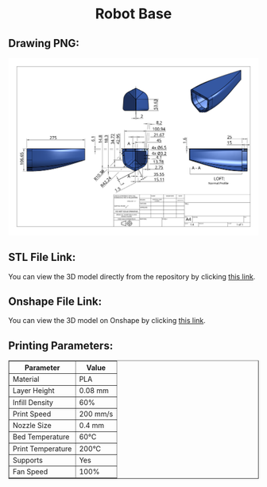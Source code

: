 <div align="center">
  <h1>Robot Base</h1>
</div>

<div align="left">
  <h2>Drawing PNG:</h2>
  <p align="center">
    <img src="https://github.com/mindcraftlabs/Dive-Into-Discovery/blob/main/Models/Parts/0x00%20Drawing%20PATO%20FRONT/Drawing%20PATO%20FRONT.png" alt="Robot Base Drawing" width="1000">
  </p>
</div>

<div align="left">
  <h2>STL File Link:</h2>
  <p>You can view the 3D model directly from the repository by clicking <a href="https://github.com/mindcraftlabs/Dive-Into-Discovery/blob/main/Models/Parts/0x00%20Drawing%20PATO%20FRONT/PATO%20FRONT.stl" target="_blank">this link</a>.</p>
</div>

<div align="left">
  <h2>Onshape File Link:</h2>
  <p>You can view the 3D model on Onshape by clicking <a href="https://cad.onshape.com/documents/6f709c2fe39887f648658f9d/w/db1336aba69d66ab0939dcbe/e/b6591c5963e1d880ade0ea01" target="_blank">this link</a>.</p>
</div>


<div align="left">
  <h2>Printing Parameters:</h2>
</div>

<!-- Table for printing parameters -->
<table border="1" cellpadding="10" cellspacing="0">
  <thead>
    <tr>
      <th>Parameter</th>
      <th>Value</th>
    </tr>
  </thead>
  <tbody>
    <tr>
      <td>Material</td>
      <td>PLA</td>
    </tr>
    <tr>
      <td>Layer Height</td>
      <td>0.08 mm</td>
    </tr>
    <tr>
      <td>Infill Density</td>
      <td>60%</</td>
    </tr>
    <tr>
      <td>Print Speed</td>
      <td>200 mm/s</td>
    </tr>
    <tr>
      <td>Nozzle Size</td>
      <td>0.4 mm</td>
    </tr>
    <tr>
      <td>Bed Temperature</td>
      <td>60°C</td>
    </tr>
    <tr>
      <td>Print Temperature</td>
      <td>200°C</td>
    </tr>
    <tr>
      <td>Supports</td>
      <td>Yes</td>
    </tr>
    <tr>
      <td>Fan Speed</td>
      <td>100%</td>
    </tr>
  </tbody>
</table>
